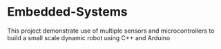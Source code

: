 # Embedded-Systems
This project demonstrate use of multiple sensors and microcontrollers to build a small scale dynamic robot using C++ and Arduino
